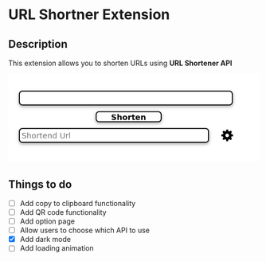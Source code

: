 # URL Shortner Extension

## Description

This extension allows you to shorten URLs using **URL Shortener API**

![images](./img.png)

## Things to do

- [ ] Add copy to clipboard functionality
- [ ] Add QR code functionality
- [ ] Add option page
- [ ] Allow users to choose which API to use
- [X] Add dark mode
- [ ] Add loading animation